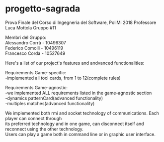 # progetto-sagrada  

Prova Finale del Corso di Ingegneria del Software, PoliMi 2018
Professore Luca Mottola
Gruppo #11

Membri del Gruppo:  
Alessandro Corrà - 10496307  
Federico Comolli - 10496119    
Francesco Corda - 10527649


Here's a list of our project's features and andvanced functionalities:

Requirements Game-specific:  
-implemented all tool cards, from 1 to 12(complete rules)  

Requirements Game-agnostic:  
-we implemented ALL requirements listed in the game-agnostic section  
-dynamics patternCard(advanced functionality)  
-multiples matches(advanced functionality)  

We implemented both rmi and socket technology of communications. Each player can connect through  
its preferred technology and in one game, can disconnect itself and reconnect using the other technology.  
Users can play a game both in command line or in graphic user interface.
